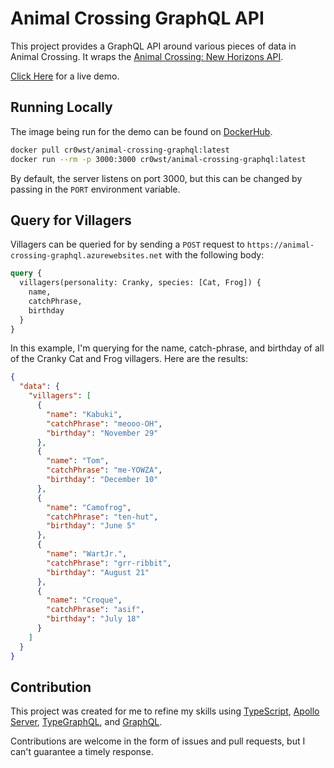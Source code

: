 # Animal Crossing GraphQL API

This project provides a GraphQL API around various pieces of data in Animal Crossing. It wraps the [Animal Crossing: New Horizons API](http://acnhapi.com/).

[Click Here](https://animal-crossing-graphql.azurewebsites.net/) for a live demo.

## Running Locally

The image being run for the demo can be found on [DockerHub](https://hub.docker.com/r/cr0wst/animal-crossing-graphql).

```sh
docker pull cr0wst/animal-crossing-graphql:latest
docker run --rm -p 3000:3000 cr0wst/animal-crossing-graphql:latest
```

By default, the server listens on port 3000, but this can be changed by passing in the `PORT` environment variable.

## Query for Villagers

Villagers can be queried for by sending a `POST` request to `https://animal-crossing-graphql.azurewebsites.net` with the following body:

```graphql
query {
  villagers(personality: Cranky, species: [Cat, Frog]) {
    name,
    catchPhrase,
    birthday
  }
}
```

In this example, I'm querying for the name, catch-phrase, and birthday of all of the Cranky Cat and Frog villagers. Here are the results:

```json
{
  "data": {
    "villagers": [
      {
        "name": "Kabuki",
        "catchPhrase": "meooo-OH",
        "birthday": "November 29"
      },
      {
        "name": "Tom",
        "catchPhrase": "me-YOWZA",
        "birthday": "December 10"
      },
      {
        "name": "Camofrog",
        "catchPhrase": "ten-hut",
        "birthday": "June 5"
      },
      {
        "name": "WartJr.",
        "catchPhrase": "grr-ribbit",
        "birthday": "August 21"
      },
      {
        "name": "Croque",
        "catchPhrase": "asif",
        "birthday": "July 18"
      }
    ]
  }
}
```

## Contribution

This project was created for me to refine my skills using [TypeScript](https://www.typescriptlang.org/), [Apollo Server](https://www.apollographql.com/server/), [TypeGraphQL](https://typegraphql.com/), and [GraphQL](https://graphql.org/). 

Contributions are welcome in the form of issues and pull requests, but I can't guarantee a timely response.